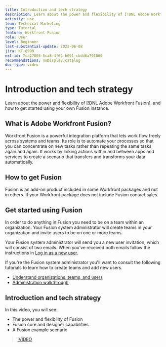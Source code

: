 ```yaml
---
title: Introduction and tech strategy
description: Learn about the power and flexibility of [!DNL Adobe Workfront Fusion], and how to get started using your own Fusion instance.
activity: use
team: Technical Marketing
type: Tutorial
feature: Workfront Fusion
role: User
level: Beginner
last-substantial-update: 2023-06-08
jira: KT-8999
exl-id: 7ca27805-5ca8-4f62-b691-cbdd6a791060
recommendations: noDisplay,catalog
doc-type: video
---
```

# Introduction and tech strategy

Learn about the power and flexibility of [!DNL Adobe Workfront Fusion], and how to get started using your own Fusion instance.

## What is Adobe Workfront Fusion?

Workfront Fusion is a powerful integration platform that lets work flow freely across systems and teams. Its role is to automate your processes so that you can concentrate on new tasks rather than repeating the same tasks again and again. It works by linking actions within and between apps and services to create a scenario that transfers and transforms your data automatically.

## How to get Fusion

Fusion is an add-on product included in some Workfront packages and not in others. If your Workfront package does not include Fusion contact sales.

## Get started using Fusion

In order to do anything in Fusion you need to be on a team within an organization. Your Fusion system administrator will create teams in your organization and invite users to be on one or more teams.

Your Fusion system administrator will send you a new user invitation, which will consist of two emails. When you've received both emails follow the instructions in [Log in as a new user](https://experienceleague.adobe.com/docs/workfront-learn/tutorials-workfront/fusion/welcome-to-workfront-fusion/log-in-as-a-new-user.html?lang=en).

If you're the Fusion system administrator you'll want to consult the following tutorials to learn how to create teams and add new users.

* [Understand organizations, teams, and users](https://experienceleague.adobe.com/docs/workfront-learn/tutorials-workfront/fusion/workfront-fusion-administration/understand-organizations-teams-and-users.html?lang=en)
* [Administration walkthrough](https://experienceleague.adobe.com/docs/workfront-learn/tutorials-workfront/fusion/workfront-fusion-administration/administration-walkthrough.html?lang=en)

## Introduction and tech strategy

In this video, you will see:

* The power and flexibility of Fusion
* Fusion core and designer capabilities
* A Fusion example scenario

>[!VIDEO](https://video.tv.adobe.com/v/335259/?quality=12&learn=on)
